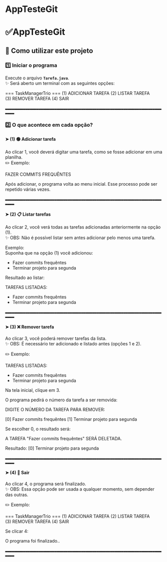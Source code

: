 # AppTesteGit
# ✅AppTesteGit

## 📌 Como utilizar este projeto

### 1️⃣ Iniciar o programa
Execute o arquivo **`Tarefa.java`**.  
✨ Será aberto um terminal com as seguintes opções:

=== TaskManagerTrio ===
(1) ADICIONAR TAREFA
(2) LISTAR TAREFA   
(3) REMOVER TAREFA
(4) SAIR


`▂▂▂▂▂▂▂▂▂▂▂▂▂▂▂▂▂▂▂▂▂▂▂▂▂▂▂▂▂▂▂▂▂▂▂▂▂▂▂▂▂▂▂▂▂▂▂▂▂▂▂▂▂▂▂▂▂▂▂▂▂▂▂▂▂▂▂▂▂▂▂▂▂▂`



### 2️⃣ O que acontece em cada opção?

#### ➤ (1) 🟢 Adicionar tarefa
Ao clicar 1, você deverá digitar uma tarefa, como se fosse adicionar em uma planilha.  
✏️ Exemplo:  

FAZER COMMITS FREQUÊNTES

Após adicionar, o programa volta ao menu inicial. Esse processo pode ser repetido várias vezes.


`▂▂▂▂▂▂▂▂▂▂▂▂▂▂▂▂▂▂▂▂▂▂▂▂▂▂▂▂▂▂▂▂▂▂▂▂▂▂▂▂▂▂▂▂▂▂▂▂▂▂▂▂▂▂▂▂▂▂▂▂▂▂▂▂▂▂▂▂▂▂▂▂▂▂`



#### ➤ (2) 📋 Listar tarefas
Ao clicar 2, você verá todas as tarefas adicionadas anteriormente na opção (1).  
✨ OBS: Não é possível listar sem antes adicionar pelo menos uma tarefa.

Exemplo:  
Suponha que na opção (1) você adicionou:
- Fazer commits frequêntes  
- Terminar projeto para segunda  

Resultado ao listar:

TAREFAS LISTADAS:

- Fazer commits frequêntes
- Terminar projeto para segunda


`▂▂▂▂▂▂▂▂▂▂▂▂▂▂▂▂▂▂▂▂▂▂▂▂▂▂▂▂▂▂▂▂▂▂▂▂▂▂▂▂▂▂▂▂▂▂▂▂▂▂▂▂▂▂▂▂▂▂▂▂▂▂▂▂▂▂▂▂▂▂▂▂▂▂`


#### ➤ (3) ❌ Remover tarefa
Ao clicar 3, você poderá remover tarefas da lista.  
✨ OBS: É necessário ter adicionado e listado antes (opções 1 e 2).

✏️ Exemplo:

TAREFAS LISTADAS:

- Fazer commits frequêntes
- Terminar projeto para segunda

Na tela inicial, clique em 3.  

O programa pedirá o número da tarefa a ser removida:

DIGITE O NÚMERO DA TAREFA PARA REMOVER:

[0] Fazer commits frequêntes
[1] Terminar projeto para segunda

Se escolher 0, o resultado será:

A TAREFA "Fazer commits frequêntes" SERÁ DELETADA.

Resultado:
[0] Terminar projeto para segunda


`▂▂▂▂▂▂▂▂▂▂▂▂▂▂▂▂▂▂▂▂▂▂▂▂▂▂▂▂▂▂▂▂▂▂▂▂▂▂▂▂▂▂▂▂▂▂▂▂▂▂▂▂▂▂▂▂▂▂▂▂▂▂▂▂▂▂▂▂▂▂▂▂▂▂`


#### ➤ (4) 🛑 Sair
Ao clicar 4, o programa será finalizado.  
✨ OBS: Essa opção pode ser usada a qualquer momento, sem depender das outras.

✏️ Exemplo:

=== TaskManagerTrio ===
(1) ADICIONAR TAREFA
(2) LISTAR TAREFA   
(3) REMOVER TAREFA
(4) SAIR

Se clicar 4:

O programa foi finalizado..


`▂▂▂▂▂▂▂▂▂▂▂▂▂▂▂▂▂▂▂▂▂▂▂▂▂▂▂▂▂▂▂▂▂▂▂▂▂▂▂▂▂▂▂▂▂▂▂▂▂▂▂▂▂▂▂▂▂▂▂▂▂▂▂▂▂▂▂▂▂▂▂▂▂▂`
